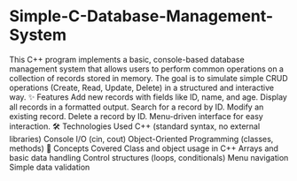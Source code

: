# Simple-C-Database-Management-System
This C++ program implements a basic, console-based database management system that allows users to perform common operations on a collection of records stored in memory. The goal is to simulate simple CRUD operations (Create, Read, Update, Delete) in a structured and interactive way.
✨ Features
Add new records with fields like ID, name, and age.
Display all records in a formatted output.
Search for a record by ID.
Modify an existing record.
Delete a record by ID.
Menu-driven interface for easy interaction.
🛠 Technologies Used
C++ (standard syntax, no external libraries)
Console I/O (cin, cout)
Object-Oriented Programming (classes, methods)
🧠 Concepts Covered
Class and object usage in C++
Arrays and basic data handling
Control structures (loops, conditionals)
Menu navigation
Simple data validation
